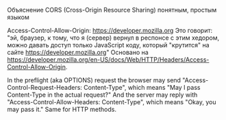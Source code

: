 Объяснение CORS (Cross-Origin Resource Sharing) понятным, простым языком

Access-Control-Allow-Origin: https://developer.mozilla.org
Это говорит: "эй, браузер, к тому, что я (сервер) вернул в респонсе с этим хедором, можно давать доступ только JavaScript коду, который "крутится" на сайте https://developer.mozilla.org"
Основано на https://developer.mozilla.org/en-US/docs/Web/HTTP/Headers/Access-Control-Allow-Origin.

In the preflight (aka OPTIONS) request the browser may send "Access-Control-Request-Headers: Content-Type", which means "May I pass Content-Type in the actual request?" And the server may reply with "Access-Control-Allow-Headers: Content-Type", which means "Okay, you may pass it." Same for HTTP methods.